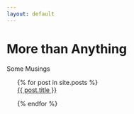 ```yaml
---
layout: default
---
```

# More than Anything
 Some Musings

<ul>
  {% for post in site.posts %}
  <br>
      <a href="{{ post.url }}">{{ post.title }}</a>

  {% endfor %}
</ul>
